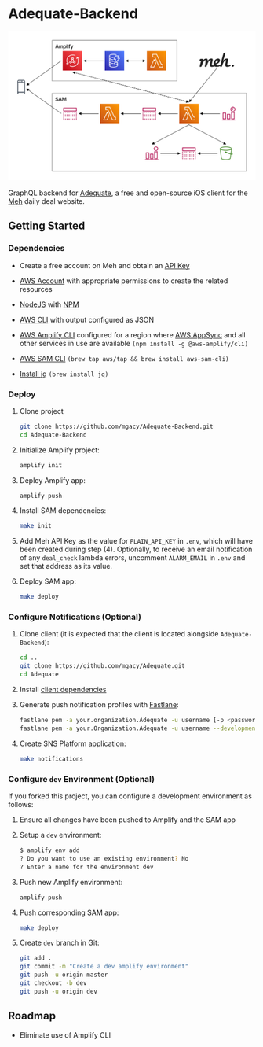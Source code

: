 ﻿# Adequate-Backend

![Overview](.github/architecture.svg)

GraphQL backend for [Adequate](https://github.com/mgacy/Adequate), a free and open-source iOS client for the [Meh](https://meh.com) daily deal website.

## Getting Started

### Dependencies

- Create a free account on Meh and obtain an [API Key](https://meh.com/developers-developers-developers)

- [AWS Account](https://aws.amazon.com/mobile/details) with appropriate permissions to create the related resources

- [NodeJS](https://nodejs.org/en/download/) with [NPM](https://docs.npmjs.com/getting-started/installing-node)

- [AWS CLI](https://docs.aws.amazon.com/cli/latest/userguide/install-cliv2.html) with output configured as JSON

- [AWS Amplify CLI](https://github.com/aws-amplify/amplify-cli) configured for a region where [AWS AppSync](https://docs.aws.amazon.com/general/latest/gr/rande.html) and all other services in use are available `(npm install -g @aws-amplify/cli)`

- [AWS SAM CLI](https://github.com/aws/aws-sam-cli) `(brew tap aws/tap && brew install aws-sam-cli)`

- [Install jq](https://stedolan.github.io/jq/) `(brew install jq)`

### Deploy

1. Clone project

   ```bash
   git clone https://github.com/mgacy/Adequate-Backend.git
   cd Adequate-Backend
   ```

2. Initialize Amplify project:

   ```bash
   amplify init
   ```

3. Deploy Amplify app:

   ```bash
   amplify push
   ```

4. Install SAM dependencies:

   ```bash
   make init
   ```

5. Add Meh API Key as the value for `PLAIN_API_KEY` in `.env`, which will have been created during step (4). Optionally, to receive an email notification of any `deal_check` lambda errors, uncomment `ALARM_EMAIL` in `.env` and set that address as its value.

6. Deploy SAM app:

   ```bash
   make deploy
   ```
### Configure Notifications (Optional)

1. Clone client (it is expected that the client is located alongside `Adequate-Backend`):

   ```bash
   cd ..
   git clone https://github.com/mgacy/Adequate.git
   cd Adequate
   ```

2. Install [client dependencies](https://github.com/mgacy/adequate#3-install-tools-and-dependencies)

3. Generate push notification profiles with [Fastlane](https://docs.fastlane.tools/actions/pem/):

   ```bash
   fastlane pem -a your.organization.Adequate -u username [-p <password for p12 file>]
   fastlane pem -a your.Organization.Adequate -u username --development [-p <password for p12 file>]
   ```

4. Create SNS Platform application:

   ```bash
   make notifications
   ```

### Configure `dev` Environment (Optional)

If you forked this project, you can configure a development environment as follows:

1. Ensure all changes have been pushed to Amplify and the SAM app

2. Setup a `dev` environment:

   ```bash
   $ amplify env add
   ? Do you want to use an existing environment? No
   ? Enter a name for the environment dev
   ```

3. Push new Amplify environment:

   ```bash
   amplify push
   ```

4. Push corresponding SAM app:

   ```bash
   make deploy
   ```

5. Create `dev` branch in Git:

   ```bash
   git add .
   git commit -m "Create a dev amplify environment"
   git push -u origin master
   git checkout -b dev
   git push -u origin dev
   ```

## Roadmap

- Eliminate use of Amplify CLI
